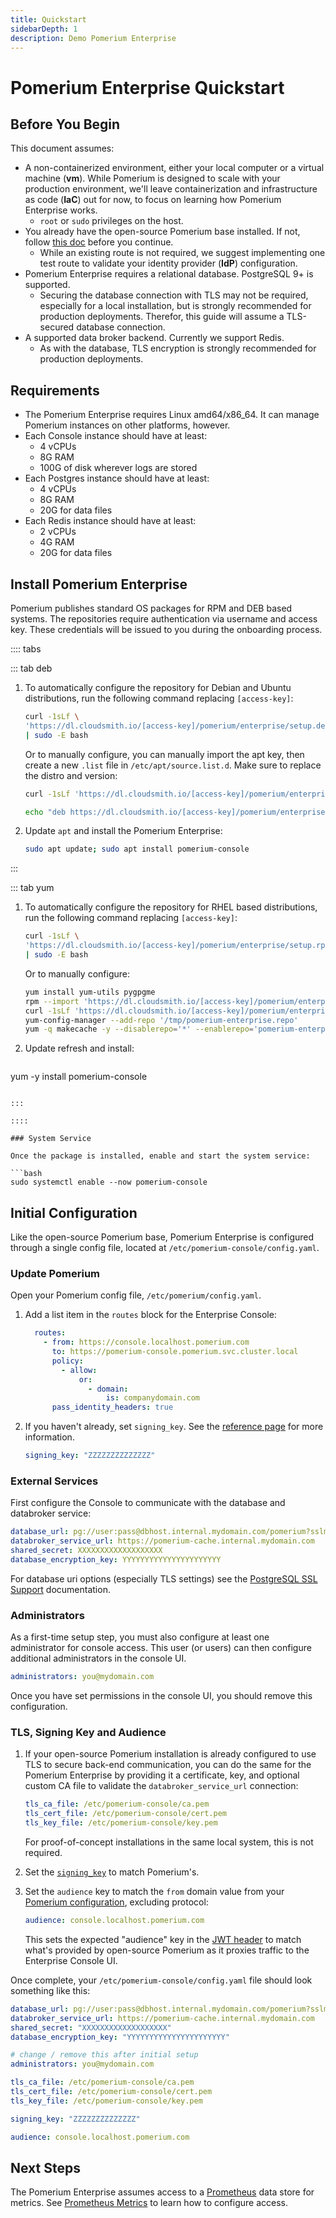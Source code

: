 ```yaml
---
title: Quickstart
sidebarDepth: 1
description: Demo Pomerium Enterprise
---
```


# Pomerium Enterprise Quickstart

## Before You Begin

This document assumes:

- A non-containerized environment, either your local computer or a virtual machine (**vm**). While Pomerium is designed to scale with your production environment, we'll leave containerization and infrastructure as code (**IaC**) out for now, to focus on learning how Pomerium Enterprise works.
   - `root` or `sudo` privileges on the host.
- You already have the open-source Pomerium base installed. If not, follow [this doc](/docs/install/binary.md) before you continue.
   - While an existing route is not required, we suggest implementing one test route to validate your identity provider (**IdP**) configuration.
- Pomerium Enterprise requires a relational database. PostgreSQL 9+ is supported.
   - Securing the database connection with TLS may not be required, especially for a local installation, but is strongly recommended for production deployments. Therefor, this guide will assume a TLS-secured database connection.
- A supported data broker backend. Currently we support Redis.
   - As with the database, TLS encryption is strongly recommended for production deployments.

## Requirements

- The Pomerium Enterprise requires Linux amd64/x86_64. It can manage Pomerium instances on other platforms, however.
- Each Console instance should have at least:
    - 4 vCPUs
    - 8G RAM
    - 100G of disk wherever logs are stored
- Each Postgres instance should have at least:
    - 4 vCPUs
    - 8G RAM
    - 20G for data files
- Each Redis instance should have at least:
    - 2 vCPUs
    - 4G RAM
    - 20G for data files

## Install Pomerium Enterprise

Pomerium publishes standard OS packages for RPM and DEB based systems. The repositories require authentication via username and access key. These credentials will be issued to you during the onboarding process.

:::: tabs

::: tab deb

1. To automatically configure the repository for Debian and Ubuntu distributions, run the following command replacing `[access-key]`:

   ```bash
   curl -1sLf \
   'https://dl.cloudsmith.io/[access-key]/pomerium/enterprise/setup.deb.sh' \
   | sudo -E bash
   ```

   Or to manually configure, you can manually import the apt key, then create a new `.list` file in `/etc/apt/source.list.d`. Make sure to replace the distro and version:

   ```bash
   curl -1sLf 'https://dl.cloudsmith.io/[access-key]/pomerium/enterprise/gpg.B1D0324399CB9BC3.key' | apt-key add -

   echo "deb https://dl.cloudsmith.io/[access-key]/pomerium/enterprise/deb/debian buster main" | sudo tee /apt/sources.list.d/pomerium-console.list
   ```

1. Update `apt` and install the Pomerium Enterprise:

   ```bash
   sudo apt update; sudo apt install pomerium-console
   ```

:::


::: tab yum

1. To automatically configure the repository for RHEL based distributions, run the following command replacing `[access-key]`:

   ```bash
   curl -1sLf \
   'https://dl.cloudsmith.io/[access-key]/pomerium/enterprise/setup.rpm.sh' \
   | sudo -E bash
   ```

   Or to manually configure:

   ```bash
   yum install yum-utils pygpgme
   rpm --import 'https://dl.cloudsmith.io/[access-key]/pomerium/enterprise/gpg.B1D0324399CB9BC3.key'
   curl -1sLf 'https://dl.cloudsmith.io/[access-key]/pomerium/enterprise/config.rpm.txt?distro=el&codename=8' > /tmp/pomerium-enterprise.repo
   yum-config-manager --add-repo '/tmp/pomerium-enterprise.repo'
   yum -q makecache -y --disablerepo='*' --enablerepo='pomerium-enterprise'
   ```

1. Update refresh and install:

   ```bash
yum -y install pomerium-console
   ```

:::

::::

### System Service

Once the package is installed, enable and start the system service:

```bash
sudo systemctl enable --now pomerium-console
```

## Initial Configuration

Like the open-source Pomerium base, Pomerium Enterprise is configured through a single config file, located at `/etc/pomerium-console/config.yaml`.


### Update Pomerium

Open your Pomerium config file, `/etc/pomerium/config.yaml`.

1. Add a list item in the `routes` block for the Enterprise Console:

   ```yaml
     routes:
       - from: https://console.localhost.pomerium.com
         to: https://pomerium-console.pomerium.svc.cluster.local
         policy:
           - allow:
               or:
                 - domain:
                     is: companydomain.com
         pass_identity_headers: true
   ```

1. If you haven't already, set `signing_key`. See the [reference page](/reference/readme.md#signing-key) for more information.

   ```yaml
   signing_key: "ZZZZZZZZZZZZZZ"
   ```

### External Services

First configure the Console to communicate with the database and databroker service:

```yaml
database_url: pg://user:pass@dbhost.internal.mydomain.com/pomerium?sslmode=require
databroker_service_url: https://pomerium-cache.internal.mydomain.com
shared_secret: XXXXXXXXXXXXXXXXXXX
database_encryption_key: YYYYYYYYYYYYYYYYYYYYYY
```

For database uri options (especially TLS settings) see the [PostgreSQL SSL Support](https://www.postgresql.org/docs/9.1/libpq-ssl.html) documentation.

### Administrators

As a first-time setup step, you must also configure at least one administrator for console access. This user (or users) can then configure additional administrators in the console UI.

```yaml
administrators: you@mydomain.com
```

Once you have set permissions in the console UI, you should remove this configuration.

### TLS, Signing Key and Audience

1. If your open-source Pomerium installation is already configured to use TLS to secure back-end communication, you can do the same for the Pomerium Enterprise by providing it a certificate, key, and optional custom CA file to validate the `databroker_service_url` connection:

   ```yaml
   tls_ca_file: /etc/pomerium-console/ca.pem
   tls_cert_file: /etc/pomerium-console/cert.pem
   tls_key_file: /etc/pomerium-console/key.pem
   ```

   For proof-of-concept installations in the same local system, this is not required.

1. Set the [`signing_key`](/enterprise/reference/config.md#signing-key) to match Pomerium's.

1. Set the `audience` key to match the `from` domain value from your [Pomerium configuration](#update-pomerium), excluding protocol:

   ```yaml
   audience: console.localhost.pomerium.com
   ```

   This sets the expected "audience" key in the [JWT header](/reference/#jwt-claim-headers) to match what's provided by open-source Pomerium as it proxies traffic to the Enterprise Console UI.

Once complete, your `/etc/pomerium-console/config.yaml` file should look something like this:

```yaml
database_url: pg://user:pass@dbhost.internal.mydomain.com/pomerium?sslmode=require
databroker_service_url: https://pomerium-cache.internal.mydomain.com
shared_secret: "XXXXXXXXXXXXXXXXXXX"
database_encryption_key: "YYYYYYYYYYYYYYYYYYYYYY"

# change / remove this after initial setup
administrators: you@mydomain.com

tls_ca_file: /etc/pomerium-console/ca.pem
tls_cert_file: /etc/pomerium-console/cert.pem
tls_key_file: /etc/pomerium-console/key.pem

signing_key: "ZZZZZZZZZZZZZZ"

audience: console.localhost.pomerium.com
```

## Next Steps

The Pomerium Enterprise assumes access to a [Prometheus](https://prometheus.io/) data store for metrics. See [Prometheus Metrics](/enterprise/prometheus.md) to learn how to configure access.
